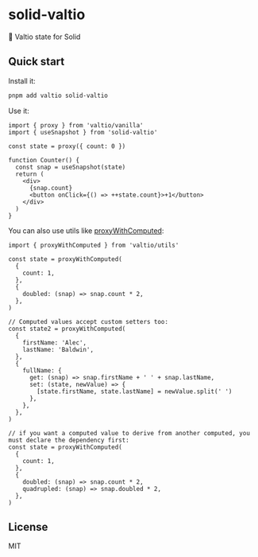 # solid-valtio

💊 Valtio state for Solid

## Quick start

Install it:

```bash
pnpm add valtio solid-valtio
```

Use it:

```tsx
import { proxy } from 'valtio/vanilla'
import { useSnapshot } from 'solid-valtio'

const state = proxy({ count: 0 })

function Counter() {
  const snap = useSnapshot(state)
  return (
    <div>
      {snap.count}
      <button onClick={() => ++state.count}>+1</button>
    </div>
  )
}
```

You can also use utils like [proxyWithComputed](https://github.com/pmndrs/valtio#proxywithcomputed-util):

```tsx
import { proxyWithComputed } from 'valtio/utils'

const state = proxyWithComputed(
  {
    count: 1,
  },
  {
    doubled: (snap) => snap.count * 2,
  },
)

// Computed values accept custom setters too:
const state2 = proxyWithComputed(
  {
    firstName: 'Alec',
    lastName: 'Baldwin',
  },
  {
    fullName: {
      get: (snap) => snap.firstName + ' ' + snap.lastName,
      set: (state, newValue) => {
        [state.firstName, state.lastName] = newValue.split(' ')
      },
    },
  },
)

// if you want a computed value to derive from another computed, you must declare the dependency first:
const state = proxyWithComputed(
  {
    count: 1,
  },
  {
    doubled: (snap) => snap.count * 2,
    quadrupled: (snap) => snap.doubled * 2,
  },
)
```

## License

MIT

